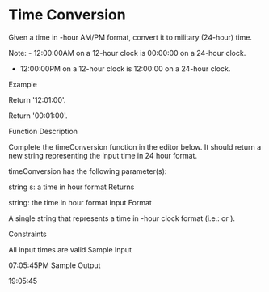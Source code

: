 # Time Conversion

Given a time in -hour AM/PM format, convert it to military (24-hour) time.

Note: - 12:00:00AM on a 12-hour clock is 00:00:00 on a 24-hour clock.

- 12:00:00PM on a 12-hour clock is 12:00:00 on a 24-hour clock.

Example

Return '12:01:00'.

Return '00:01:00'.

Function Description

Complete the timeConversion function in the editor below. It should return a new string representing the input time in 24 hour format.

timeConversion has the following parameter(s):

string s: a time in hour format
Returns

string: the time in hour format
Input Format

A single string that represents a time in -hour clock format (i.e.: or ).

Constraints

All input times are valid
Sample Input

07:05:45PM
Sample Output

19:05:45
